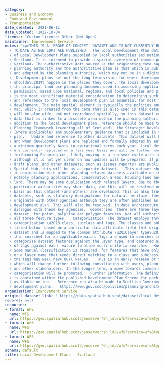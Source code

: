 ```yaml
---
category:
- Business and Economy
- Food and Environment
- Transportation
date_created: '2021-06-11'
date_updated: '2022-10-04'
license: 'Custom licence: Other (Not Open)'
maintainer: Improvement Service
notes: "<p>THIS IS A 'PROOF OF CONCEPT' DATASET AND IS NOT CURRENTLY BEING KEPT UP\
  \ TO DATE AS NEW LDPs ARE PUBLISHED.  The Local Development Plan dataset is a composition\
  \ of Local Development Plans supplied by local authorities and national parks in\
  \ Scotland. It is intended to provide a spatial overview of common policies across\
  \ Scotland. The authoritative data source is the originating data supplied by the\
  \ planning authority and the authoritative plan is that which is published as approved\
  \ and adopted by the planning authority, which may not be in a digital format. \
  \  Development plans set out the long term vision for where development should and\
  \ shouldn\u2019t happen in the places they cover. The local development plan is\
  \ the principal land use planning document used in assessing applications for planning\
  \ permission, based upon national, regional and local policies and proposals. It\
  \ is the most significant material consideration in determining such applications\
  \ and reference to the local development plan is essential for most types of proposed\
  \ development. The main spatial element is typically the policies and proposals\
  \ map, which is created from the data that is also used in this dataset. Some policies\
  \ will be plan-wide, and not reproduced spatially, so this dataset contains policy\
  \ data that is linked to a discrete area within the planning authority area.   In\
  \ addition to the local development plan, reference should be made to the National\
  \ Planning Framework (covering all of Scotland), the Strategic Development Plan\
  \ (where applicable) and supplementary guidance that is included in the development\
  \ plan.   Update and reference to other datasets  This dataset will be updated as\
  \ and when development plans are replaced and formally adopted by authorities, on\
  \ a minimum quarterly basis in operational terms each year. Local development plans\
  \ are currently replaced on a five year basis and will be further modified by the\
  \ forthcoming Planning Act, likely moving to a ten year cycle with interim updates,\
  \ although it is not yet clear on how updates will be prepared. If proposed and\
  \ draft plans (and other datasets, such as issues reports) are published on the\
  \ Spatial Hub, this will be as a separate dataset.   This dataset should be used\
  \ in conjunction with other planning related datasets available on the Spatial Hub,\
  \ notably planning applications, conservation areas, housing land and employment\
  \ land. There may be some duplication with related layers, due to the ways that\
  \ particular authorities may share data, and this will be resolved on a layer-by-layer\
  \ basis as this dataset (and others) are developed. This is also true for some national\
  \ datasets, such as statutory designations for natural heritage: these typically\
  \ originate with other agencies although they are often published as part of a local\
  \ development plan. This will also be resolved, in data architecture terms, through\
  \ dialogue with these key agencies.  Geometries  There are three layers within this\
  \ dataset, for point, polyline and polygon features. Not all authorities capture\
  \ all three feature types.   Categorisation  The dataset employs three levels of\
  \ categorisation \u2013 class, subclass and tags. The classes and subclasses are\
  \ listed below, based on a particular data attribute field that originates in the\
  \ dataset and is mapped to the common attribute \u201Clayer type\u201D which is\
  \ then searched for an applicable match. Tags are used in searches to match and\
  \ categorise dataset features against the layer type, and captured as a full list\
  \ of tags against each feature to allow multi-criteria searches.  Known Issues \
  \ Some manual classification is required, for features that have only a reference\
  \ or a layer name that needs direct matching to a class and subclass. In this case,\
  \ the tags may well have null values.   This is an early release of the dataset,\
  \ which will change further following consultation with users, planning authorities\
  \ and other stakeholders. In the longer term, a move towards common standards and\
  \ categorisation will be promoted.   Further Information  The definitive description\
  \ is contained within the published Development Plan Scheme for each planning authority,\
  \ available online.   Reference can also be made to Scottish Government policy on\
  \ development plans:   https://www.gov.scot/policies/planning-architecture/development-plans/</p>"
organization: Improvement Service
original_dataset_link: ' https://data.spatialhub.scot/dataset/local_development_plans-is'
records: null
resources:
- format: WFS
  name: WFS
  url: https://geo.spatialhub.scot/geoserver/sh_ldp/wfs?service=wfs&typeName=sh_ldp:pub_ldplin
- format: WFS
  name: WFS
  url: https://geo.spatialhub.scot/geoserver/sh_ldp/wfs?service=wfs&typeName=sh_ldp:pub_ldppnt
- format: WFS
  name: WFS
  url: https://geo.spatialhub.scot/geoserver/sh_ldp/wfs?service=wfs&typeName=sh_ldp:pub_ldppol
schema: default
title: Local Development Plans - Scotland
---
```

